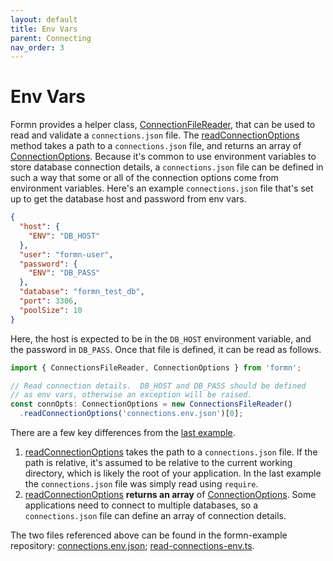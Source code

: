 ```yaml
---
layout: default
title: Env Vars
parent: Connecting
nav_order: 3
---
```


# Env Vars

Formn provides a helper class,
[ConnectionFileReader](../../api-doc/latest/classes/connectionsfilereader.html),
that can be used to read and validate a `connections.json` file.  The
[readConnectionOptions](../../api-doc/latest/classes/connectionsfilereader.html#readconnectionoptions)
method takes a path to a `connections.json` file, and returns an array of
[ConnectionOptions](../../api-doc/latest/classes/connectionoptions.html).
Because it's common to use environment variables to store database connection
details, a `connections.json` file can be defined in such a way that some or
all of the connection options come from environment variables.  Here's an
example `connections.json` file that's set up to get the database host and
password from env vars.

```json
{
  "host": {
    "ENV": "DB_HOST"
  },
  "user": "formn-user",
  "password": {
    "ENV": "DB_PASS"
  },
  "database": "formn_test_db",
  "port": 3306,
  "poolSize": 10
}
```

Here, the host is expected to be in the `DB_HOST` environment variable, and the
password in `DB_PASS`.  Once that file is defined, it can be read as follows.

```typescript
import { ConnectionsFileReader, ConnectionOptions } from 'formn';

// Read connection details.  DB_HOST and DB_PASS should be defined
// as env vars, otherwise an exception will be raised.
const connOpts: ConnectionOptions = new ConnectionsFileReader()
  .readConnectionOptions('connections.env.json')[0];
```

There are a few key differences from the [last example](./establishing-a-connection).

1. [readConnectionOptions](../../api-doc/latest/classes/connectionsfilereader.html#readconnectionoptions)
takes the path to a `connections.json` file.  If the path is relative, it's
assumed to be relative to the current working directory, which is likely the
root of your application.  In the last example the `connections.json` file was
simply read using `require`.
2. [readConnectionOptions](../../api-doc/latest/classes/connectionsfilereader.html#readconnectionoptions)
**returns an array** of
[ConnectionOptions](../../api-doc/latest/classes/connectionoptions.html).  Some
applications need to connect to multiple databases, so a `connections.json`
file can define an array of connection details.

The two files referenced above can be found in the formn-example repository:
[connections.env.json](https://github.com/benbotto/formn-example/blob/1.1.0/connections.env.json);
[read-connections-env.ts](https://github.com/benbotto/formn-example/blob/1.1.0/src/connection/read-connections-env.ts).
